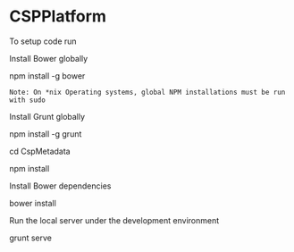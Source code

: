 # CSPPlatform


To setup code run 


Install Bower globally

npm install -g bower

    Note: On *nix Operating systems, global NPM installations must be run with sudo

Install Grunt globally

npm install -g grunt

cd CspMetadata

npm install

Install Bower dependencies

bower install

Run the local server under the development environment

grunt serve
